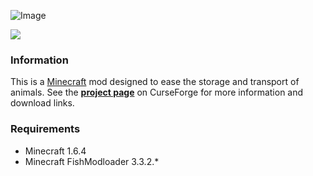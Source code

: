![Image](http://i.imgur.com/KZbbOSM.png) 

[![](http://cf.way2muchnoise.eu/full_mobcages_downloads.svg)](https://minecraft.curseforge.com/projects/mobcages)

### Information
This is a [Minecraft](https://minecraft.net/en/) mod designed to ease the storage and transport of animals. See the [**project page**](http://minecraft.curseforge.com/projects/mobcages) on CurseForge for more information and download links.

### Requirements 
* Minecraft 1.6.4
* Minecraft FishModloader 3.3.2.* 
